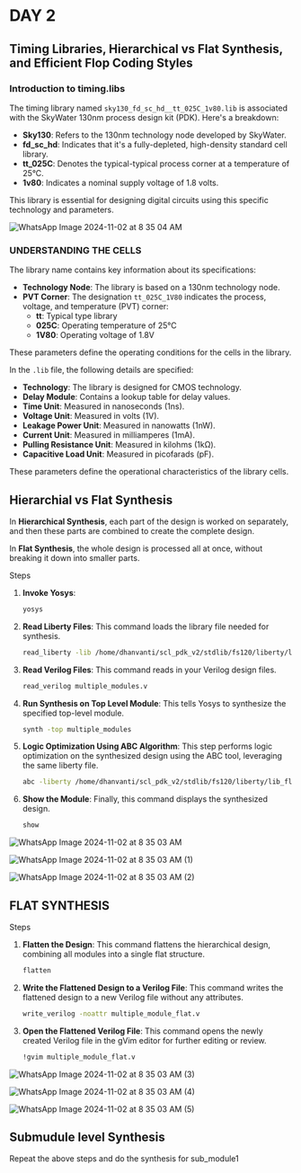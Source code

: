 # DAY 2
## Timing Libraries, Hierarchical vs Flat Synthesis, and Efficient Flop Coding Styles
### Introduction to timing.libs
The timing library named `sky130_fd_sc_hd__tt_025C_1v80.lib` is associated with the SkyWater 130nm process design kit (PDK). Here's a breakdown:

- **Sky130**: Refers to the 130nm technology node developed by SkyWater.
- **fd_sc_hd**: Indicates that it's a fully-depleted, high-density standard cell library.
- **tt_025C**: Denotes the typical-typical process corner at a temperature of 25°C.
- **1v80**: Indicates a nominal supply voltage of 1.8 volts.

This library is essential for designing digital circuits using this specific technology and parameters.

![WhatsApp Image 2024-11-02 at 8 35 04 AM](https://github.com/user-attachments/assets/ff945ccd-9920-4758-963b-97e9b0be30c7)

### UNDERSTANDING THE CELLS
The library name contains key information about its specifications:

- **Technology Node**: The library is based on a 130nm technology node.
- **PVT Corner**: The designation `tt_025C_1V80` indicates the process, voltage, and temperature (PVT) corner:
  - **tt**: Typical type library
  - **025C**: Operating temperature of 25°C
  - **1V80**: Operating voltage of 1.8V

These parameters define the operating conditions for the cells in the library.

In the `.lib` file, the following details are specified:

- **Technology**: The library is designed for CMOS technology.
- **Delay Module**: Contains a lookup table for delay values.
- **Time Unit**: Measured in nanoseconds (1ns).
- **Voltage Unit**: Measured in volts (1V).
- **Leakage Power Unit**: Measured in nanowatts (1nW).
- **Current Unit**: Measured in milliamperes (1mA).
- **Pulling Resistance Unit**: Measured in kilohms (1kΩ).
- **Capacitive Load Unit**: Measured in picofarads (pF).

These parameters define the operational characteristics of the library cells.

## Hierarchial vs Flat Synthesis

In **Hierarchical Synthesis**, each part of the design is worked on separately, and then these parts are combined to create the complete design. 

In **Flat Synthesis**, the whole design is processed all at once, without breaking it down into smaller parts. 

Steps

1. **Invoke Yosys**:
   ```bash
   yosys
   ```

2. **Read Liberty Files**:
   This command loads the library file needed for synthesis.
   ```bash
   read_liberty -lib /home/dhanvanti/scl_pdk_v2/stdlib/fs120/liberty/lib_flow_ff/tsl18fs120_scl_ff.lib
   ```

3. **Read Verilog Files**:
   This command reads in your Verilog design files.
   ```bash
   read_verilog multiple_modules.v
   ```

4. **Run Synthesis on Top Level Module**:
   This tells Yosys to synthesize the specified top-level module.
   ```bash
   synth -top multiple_modules
   ```

5. **Logic Optimization Using ABC Algorithm**:
   This step performs logic optimization on the synthesized design using the ABC tool, leveraging the same liberty file.
   ```bash
   abc -liberty /home/dhanvanti/scl_pdk_v2/stdlib/fs120/liberty/lib_flow_ff/tsl18fs120_scl_ff.lib
   ```

6. **Show the Module**:
   Finally, this command displays the synthesized design.
   ```bash
   show
   ```
![WhatsApp Image 2024-11-02 at 8 35 03 AM](https://github.com/user-attachments/assets/c353d49c-2214-4c92-80f6-ce3addeb993e)

![WhatsApp Image 2024-11-02 at 8 35 03 AM (1)](https://github.com/user-attachments/assets/f4878c53-8ac3-4c7b-aba5-e3d030ebd4a8)

![WhatsApp Image 2024-11-02 at 8 35 03 AM (2)](https://github.com/user-attachments/assets/08981d06-693b-487c-96a9-2aef9a491f94)

## FLAT SYNTHESIS
Steps


1. **Flatten the Design**:
   This command flattens the hierarchical design, combining all modules into a single flat structure.
   ```bash
   flatten
   ```

2. **Write the Flattened Design to a Verilog File**:
   This command writes the flattened design to a new Verilog file without any attributes.
   ```bash
   write_verilog -noattr multiple_module_flat.v
   ```

3. **Open the Flattened Verilog File**:
   This command opens the newly created Verilog file in the gVim editor for further editing or review.
   ```bash
   !gvim multiple_module_flat.v
   ```
![WhatsApp Image 2024-11-02 at 8 35 03 AM (3)](https://github.com/user-attachments/assets/f28bd7f2-98dd-4435-983e-ab13e3ec90eb)

![WhatsApp Image 2024-11-02 at 8 35 03 AM (4)](https://github.com/user-attachments/assets/331cc630-03ac-47fa-8ca3-d6372a1a8490)

![WhatsApp Image 2024-11-02 at 8 35 03 AM (5)](https://github.com/user-attachments/assets/c79afd97-8490-47de-91da-77e2700560af)

## Submudule level Synthesis
Repeat the above steps and do the synthesis for sub_module1


